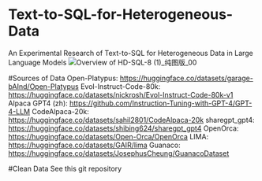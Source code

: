 # Text-to-SQL-for-Heterogeneous-Data
An Experimental Research of Text-to-SQL for Heterogeneous Data in Large Language Models
![Overview of HD-SQL-8 (1)_纯图版_00](https://github.com/CEDIDataVault/Text-to-SQL-for-Heterogeneous-Data/assets/54532821/d0dabd8c-b85f-411d-9ace-0f935deba314)

#Sources of Data
Open-Platypus: https://huggingface.co/datasets/garage-bAInd/Open-Platypus
Evol-Instruct-Code-80k: https://huggingface.co/datasets/nickrosh/Evol-Instruct-Code-80k-v1
Alpaca GPT4 (zh): https://github.com/Instruction-Tuning-with-GPT-4/GPT-4-LLM
CodeAlpaca-20k: https://huggingface.co/datasets/sahil2801/CodeAlpaca-20k
sharegpt_gpt4: https://huggingface.co/datasets/shibing624/sharegpt_gpt4
OpenOrca: https://huggingface.co/datasets/Open-Orca/OpenOrca
LIMA: https://huggingface.co/datasets/GAIR/lima
Guanaco: https://huggingface.co/datasets/JosephusCheung/GuanacoDataset

#Clean Data
See this git repository
